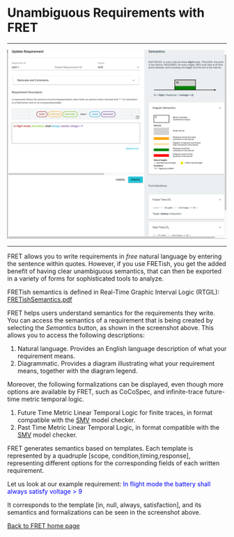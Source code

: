# Unambiguous Requirements with FRET

***

<img src="../screen_shots/SemanticsAndFormalizations.png">

***

FRET allows you to write requirements in _free_ natural language by entering the sentence within quotes. However, if you use FRETish, you get the added benefit of having clear unambiguous semantics, that can then be exported in a variety of forms for sophisticated tools to analyze.

FRETish semantics is defined in Real-Time Graphic Interval Logic (RTGIL): [FRETishSemantics.pdf](./fretishSemantics.pdf)


FRET helps users understand semantics for the requirements they write. You can access the semantics of a requirement that is being created by selecting the _Semantics_ button, as shown in the screenshot above. This allows you to access the following descriptions:

1. Natural language. Provides an English language description of what your requirement means.
2. Diagrammatic. Provides a diagram illustrating what your requirement means, together with the diagram legend.

Moreover, the following formalizations can be displayed, even though more options are available by FRET, such as CoCoSpec, and infinite-trace future-time metric temporal logic.

1. Future Time Metric Linear Temporal Logic for finite traces, in format compatible with the [SMV](https://en.wikipedia.org/wiki/NuSMV) model checker.
2. Past Time Metric Linear Temporal Logic, in format compatible with the [SMV](https://en.wikipedia.org/wiki/NuSMV) model checker.

FRET generates semantics based on templates. Each template is represented by a quadruple [scope, condition,timing,response], representing different options for the corresponding fields of each written requirement.

Let us look at our example requirement: <span style="color:blue">In flight mode the battery shall always satisfy voltage > 9 </span>

It corresponds to the template [in, null, always, satisfaction], and its semantics and formalizations can be seen in the screenshot above.

[Back to FRET home page](../../userManual.md)   
